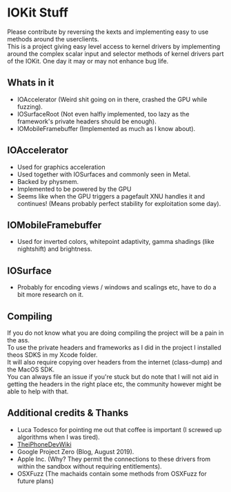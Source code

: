 # IOKit Stuff
Please contribute by reversing the kexts and implementing easy to use methods around the userclients.  
This is a project giving easy level access to kernel drivers by implementing around the complex scalar input and selector methods of kernel drivers part of the IOKit. 
One day it may or may not enhance bug life.  

## Whats in it
- IOAccelerator (Weird shit going on in there, crashed the GPU while fuzzing).  
- IOSurfaceRoot (Not even halfly implemented, too lazy as the framework's private headers should be enough).  
- IOMobileFramebuffer (Implemented as much as I know about).  

## IOAccelerator
- Used for graphics acceleration
- Used together with IOSurfaces and commonly seen in Metal.  
- Backed by physmem.  
- Implemented to be powered by the GPU
- Seems like when the GPU triggers a pagefault XNU handles it and continues! (Means probably perfect stability for exploitation some day).  

## IOMobileFramebuffer
- Used for inverted colors, whitepoint adaptivity, gamma shadings (like nightshift) and brightness.  

## IOSurface
- Probably for encoding views / windows and scalings etc, have to do a bit more research on it.  


## Compiling
If you do not know what you are doing compiling the project will be a pain in the ass.  
To use the private headers and frameworks as I did in the project I installed theos SDKS in my Xcode folder.  
It will also require copying over headers from the internet (class-dump) and the MacOS SDK.  
You can always file an issue if you're stuck but do note that I will not aid in getting the headers in the right place etc, the community however might be able to help with that.  

## Additional credits & Thanks
- Luca Todesco for pointing me out that coffee is important (I screwed up algorithms when I was tired).  
- [TheiPhoneDevWiki](https://iphonedevwiki.net/)
- Google Project Zero (Blog, August 2019).  
- Apple Inc. (Why? They permit the connections to these drivers from within the sandbox without requiring entitlements).  
- OSXFuzz (The machaids contain some methods from OSXFuzz for future plans)
